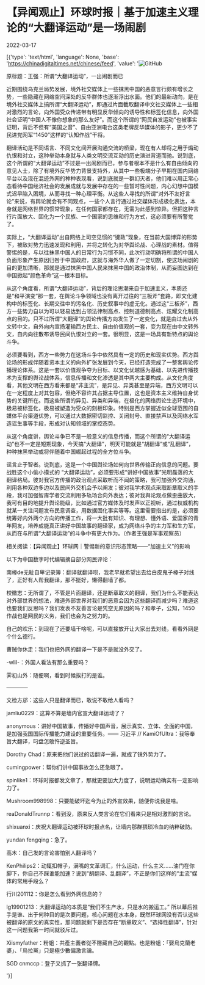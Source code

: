 # 【异闻观止】环球时报｜基于加速主义理论的“大翻译运动”是一场闹剧

2022-03-17

[{'type': 'text/html', 'language': None, 'base': 'https://chinadigitaltimes.net/chinese/feed', 'value': '![GitHub](https://chinadigitaltimes.net/chinese/files/2022/03/image-1647496225834.png)

原标题：王强：所谓“大翻译运动”，一出闹剧而已

近期围绕乌克兰局势发展，境外社交媒体上一些抹黑中国的恶意言行颇有增长之势，一些隐藏在网络空间深处的反华群体也逐渐浮出水面。他们的最新动向，是在境外社交媒体上搞所谓“大翻译运动”，即通过片面截取翻译中文社交媒体上一些相对激烈的言论，向外国受众传递带有明显反华倾向的诱导性和标签化信息，向外国社会证明“中国人不像你想象的那么友好”。而这个所谓的“网民自发运动”也被事实证明，背后不但有“美国之音”、自由亚洲电台这类老牌反华媒体的影子，更少不了民进党网军“1450”这样的“认知作战”干将。

翻译活动是不同语言、不同文化间开展沟通交流的桥梁，现在有人却将之用于煽动仇恨和对立，这种举动本身就与人类文明交流互动的历史演进背道而驰。说到底，这个所谓的“大翻译运动”不过是一出闹剧而已，参与者根本不是什么有自由倾向的意见人士，除了有境外反华势力背景支持外，从其中一些极端分子早期在国内网络平台以及现在混迹外网的种种表现看，说到底就是一群幻灭者，他们难以用正常心态看待中国经济社会的发展成就与发展中存在的一些暂时性问题，内心幻想中国模式迟早陷入困境，从而寻找一种心理平衡。从这些人寻找的所谓“对外不友好言论”来说，有舆论就会有不同观点，一些个人言行通过社交媒体形成极化表达，本身就是网络世界的惯常现象，在任何国家都存在，无需为此感到惊异。但把这种言行片面放大、固化为一个民族、一个国家的思维和行为方式，这必须要有所警觉了。

实际上，“大翻译运动”出自网络上司空见惯的“键政”现象，在当前大国博弈的形势下，被敌对势力迅速发现和利用，并将之转化为对华舆论战、心理战的素材。值得警惕的是，与以往抹黑中国人的日常行为习惯不同，此次行动明确将所谓的中国人负面形象产生原因归咎于中国政府，这就与海外华人做了一定切割，使这场闹剧的目的更加清晰，那就是通过抹黑中国人民来抹黑中国的政治体制，从而妄图达到在中国掀起“颜色革命”这一根本目标。

从这个角度看，所谓“大翻译运动”，背后的理论思潮来自于加速主义，本质还是“和平演变”那一套，在舆论斗争领域也没有离开过往的“三板斧”套路，即文化建构中的标签化、长期交往中的污名化、历史叙事中的虚无化。通过这“三板斧”，西方一些势力自以为可以轻易达到占领法律制高点、控制道德制高点、炫耀文化制高点的目的。只不过所谓“大翻译”的舆论传播方向发生了一定变化，就是由过去从外文转中文，自外向内宣扬灌输西方民主、自由价值观的一套，变为现在由中文转外文，自内向往散布诱导民间仇恨对立的一套。很明显，这是一场具有新特点的舆论斗争。

必须要看到，西方一些势力在这场斗争中依然具有一定的历史和现实优势。西方舆论场的形成伴随着资本主义的向外扩张发展到今天，已经打造完成了一整套舆论传播理论体系。这是一套以价值观争夺为目标、以文化优越感为基础、以先进传播技术为支撑的舆论战体系，信息传播和文化渗透是其中两大主要构成。从文化角度看，其他文明在西方看来都是“非主流”，是异见、异类甚至是异端，西方文明可以在一定程度上对其包容，但绝不容许其占据主导位置，这也是资本主义维持自身优势的关键所在。而这些所谓的异见、异类和异端，在极化的网络舆论生态环境中，极易被标签化，极易被塑造为受众的刻板印象。特别是西方掌握近似全球范围的自媒体平台渠道优势，可以通过大数据密切监控、关闭封号、直接禁声以及网络水军造谣生事等手段，形成对认知领域的掌控态势。

从这个角度讲，舆论斗争已不是一般意义的信息传播，而这个所谓的“大翻译运动”也不一定是短期现象，今天搞“大翻译”，明天可能就是“胡翻译”或“乱翻译”，种种抹黑举动或将伴随着中国崛起过程的全方位斗争。

谣言止于智者。说到底，这是一个中国舆论场如何向世界传输正向信息的问题。要战胜这个小偷小摸式的 “大翻译运动”，必须要形成“讲好中国故事”光明磊落的大翻译格局。彼对我官方传播的政治观点采取听而不闻的策略，我可加强外交沟通，利用各种双边多边以及民间外交机会予以阐发；彼对我学术观点采取断章取义的手段，我可加强智库学者交流利用多轨场合向外表达；彼对我舆论观点做歪曲放大，我可有目的地提升舆论能级，比如通过官方媒体及时发声以正视听，通过权威机构就某一关注问题发布民意调查，用数据固化事实等等。这里需要指出的是，必须要统筹好内外两个方向的传播工作，将一大批有知识、有理想、懂外语、爱国家的青年网友，培养成能真正讲好中国故事的翻译家，成为网络斗争的主力军和生力军，从而在与所谓“大翻译运动”的斗争中有更大作为。（作者王强是军事观察员）

相关阅读：【异闻观止】环球网｜警惕新的意识形态策略——“加速主义”的影响

以下为中国数字时代编辑摘自部分网民评论：



南棒de无耻自卑记录簿：翻译就翻译呗，我老早就希望出去给白皮鬼子棒子对线了，正好有人帮我翻译，那不挺好，懒得翻墙了都。

校徽志：无所谓了，不管是片面翻译，还是断章取义的翻译，我们为什么不能表达对外部世界的想法，难道外部世界对我们的恶意会因为这些翻译而减少吗？难道这也要我们反思吗？我们发表不友善言论是凭空无原因的吗？和孝子，公知，1450作战也是网民的义务，我们也会为之努力的。

自己的欢乐：到现在了还要墙干啥呢，可以直接放开让大家出去对线，看看外网是个什么德行。

曹贼你休走：我们也把外网的翻译一下是不是就没外交了。

-wlil-：外国人看法有那么重要吗？

霁初山外：随便啊，看到时候挨打的是谁。

————

文检方邡：这些人只是翻译而已，敢说不敢给人看吗？

jamliu0229：这算不算是墙内官宣大翻译运动了？

anonymous：讲好中国故事，传播好中国声音，展示真实、立体、全面的中国，是加强我国国际传播能力建设的重要任务。—— 习近平  //  KamiOfUltra：我等奉旨大翻译，叼盘怎敢忤逆圣旨。

Dorothy Chad：原来把他们说过的话翻译一遍，就成了镜外势力了。

cumingpower：帮你们讲中国事故怎么还急眼了。

spinlike1：环球时报都发文章了，那就更要加大力度了，说明运动确实有一定影响力了。

Mushroom998998：只要能破坏迄今为止的外宣效果，随便你说我是啥。

reaDonaldTrunnp：看到没，原来反人类言论在它们看来只是相对激烈的言论。

shixuanxi：庆祝大翻译运动被环球时报点名，让墙内那群猥琐冷血的纳粹破防。

yundan fengqing：急了。

高木：自己发的言论害怕别人翻译吗？

KenPhilips2：动辄扣帽子，满嘴的文革词汇，什么运动，什么主义……油门在你脚下，你自己不踩谁能加速？说到“胡翻译、乱翻译”，不正是你们这样的“主流”媒体的常用手段么？

行川201112：你是怎么看到外网信息的？

lg19901213：大翻译运动的本质是“我们不生产水，只是水的搬运工。” 所以幕后推手是谁、出于何种目的是次要问题，核心问题在水本身，既然环球网没有否认这些被翻译的原文的真实性，那问题就剩下是否存在“断章取义”、“选择性翻译”，针对这一问题我第一时间就驳斥过。

Xiismyfather：粉蛆：共產主義者從不隱藏自己的觀點。也是粉蛆：「娶烏克蘭老婆」、「烏拉黨」只是極少數偏激言論。

SGD cnmccp：登子又抓了一张翻译牌。

'}]
